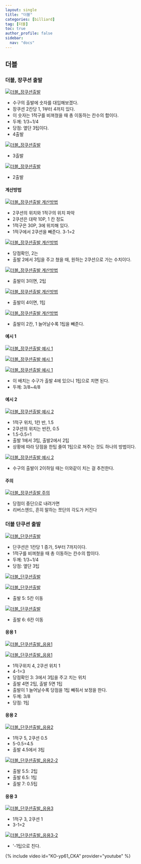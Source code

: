 ```yaml
---
layout: single
title: "더블"
categories: [billiard]
tag: [더블] 
toc: true
author_profile: false
sidebar:
  nav: "docs"
---
```


## 더블

### 더블, 장쿠션 출발

[![더블_장쿠션출발](/images/더블_장쿠션출발1.png)](/images/더블_장쿠션출발1.png)
- 수구의 출발에 숫자를 대입해보겠다.
- 장쿠션 2칸당 1, 1부터 4까지 있다. 
- 이 숫자는 1적구를 비껴쳤을 때 총 이동하는 칸수의 합이다.
- 두께: 1/3~1/4
- 당점: 옆단 3팁이다.
- 4출발

[![더블_장쿠션출발](/images/더블_장쿠션출발2.png)](/images/더블_장쿠션출발2.png)
- 3출발

[![더블_장쿠션출발](/images/더블_장쿠션출발3.png)](/images/더블_장쿠션출발3.png)
- 2출발

#### 계산방법
[![더블_장쿠션출발 계산방법](/images/더블_장쿠션출발_계산방법1.png)](/images/더블_장쿠션출발_계산방법1.png)
- 2쿠션의 위치와 1적구의 위치 파악
- 2쿠션은 대략 10P, 1 칸 정도
- 1적구은 30P, 3에 위치해 있다.
- 1적구에서 2쿠션을 빼준다. 3-1=2

[![더블_장쿠션출발 계산방법](/images/더블_장쿠션출발_계산방법2.png)](/images/더블_장쿠션출발_계산방법2.png)
- 당점확인, 2는
- 출발 2에서 3팁을 주고 쳤을 때, 원하는 2쿠션으로 가는 수치이다.

[![더블_장쿠션출발 계산방법](/images/더블_장쿠션출발_계산방법3.png)](/images/더블_장쿠션출발_계산방법3.png)
-  출발이 3이면, 2팁

[![더블_장쿠션출발 계산방법](/images/더블_장쿠션출발_계산방법4.png)](/images/더블_장쿠션출발_계산방법4.png)
- 출발이 4이면, 1팁

[![더블_장쿠션출발 계산방법](/images/더블_장쿠션출발_계산방법5.png)](/images/더블_장쿠션출발_계산방법5.png)
- 출발이 2칸, 1 늘어날수록 1팁을 빼준다.

#### 예시 1
[![더블_장쿠션출발 예시 1](/images/더블_장쿠션출발_예시1-1.png)](/images/더블_장쿠션출발_예시1-1.png)

[![더블_장쿠션출발 예시 1](/images/더블_장쿠션출발_예시1-2.png)](/images/더블_장쿠션출발_예시1-2.png)

[![더블_장쿠션출발 예시 1](/images/더블_장쿠션출발_예시1-3.png)](/images/더블_장쿠션출발_예시1-3.png)
- 이 배치는 수구가 출발 4에 있으니 1팁으로 치면 된다.
- 두께: 3/8~4/8

#### 예시 2
[![더블_장쿠션출발 예시 2](/images/더블_장쿠션출발_예시2-1.png)](/images/더블_장쿠션출발_예시2-1.png)
- 1적구 위치, 1칸 반, 1.5
- 2쿠션의 위치는 반칸, 0.5
- 1.5-0.5=1
- 출발 1에서 3팁, 출발2에서 2팁
- 상황에 따라 당점을 한팁 줄여 1팁으로 쳐주는 것도 하나의 방법이다.

[![더블_장쿠션출발 예시 2](/images/더블_장쿠션출발_예시2-2.png)](/images/더블_장쿠션출발_예시2-2.png)
- 수구의 출발이 2이하일 때는 이와같이 치는 걸 추천한다.

#### 주의
[![더블_장쿠션출발 주의](/images/더블_장쿠션출발_주의.png)](/images/더블_장쿠션출발_주의.png)
- 당점이 중단으로 내려가면
- 리버스엔드, 흔히 말하는 쪼단의 각도가 커진다

### 더블 단쿠션 출발
[![더블_단쿠션출발](/images/더블_단쿠션출발1.png)](/images/더블_단쿠션출발1.png)
- 단쿠션은 1칸당 1 증가, 5부터 7까지이다.
- 1적구를 비껴쳤을 때 총 이동하는 칸수의 합이다.
- 두께: 1/3~1/4
- 당점: 옆단 3팁

[![더블_단쿠션출발](/images/더블_단쿠션출발2.png)](/images/더블_단쿠션출발2.png)

[![더블_단쿠션출발](/images/더블_단쿠션출발3.png)](/images/더블_단쿠션출발3.png)
- 출발 5: 5칸 이동

[![더블_단쿠션출발](/images/더블_단쿠션출발4.png)](/images/더블_단쿠션출발4.png)
- 출발 6: 6칸 이동

#### 응용 1
[![더블_단쿠션출발_응용1](/images/더블_단쿠션출발_응용1-1.png)](/images/더블_단쿠션출발_응용1-1.png)

[![더블_단쿠션출발_응용1](/images/더블_단쿠션출발_응용1-2.png)](/images/더블_단쿠션출발_응용1-2.png)
- 1적구위치 4, 2쿠션 위치 1
- 4-1=3
- 당점확인 3: 3에서 3팁을 주고 치는 위치
- 출발 4면 2팁, 출발 5면 1팁
- 출발이 1 늘어날수록 당점을 1팁 빼줘서 보정을 한다.
- 두께: 3/8
- 당점: 1팁

#### 응용 2
[![더블_단쿠션출발_응용2](/images/더블_단쿠션출발_응용2-1.png)](/images/더블_단쿠션출발_응용2-1.png)
- 1적구 5, 2쿠션 0.5
- 5-0.5=4.5
- 출발 4.5에서 3팁

[![더블_단쿠션출발_응용2-2](/images/더블_단쿠션출발_응용2-2.png)](/images/더블_단쿠션출발_응용2-2.png)
- 출발 5.5: 2팁
- 출발 6.5: 1팁
- 출발 7: 0.5팁

#### 응용 3
[![더블_단쿠션출발_응용3](/images/더블_단쿠션출발_응용3-1.png)](/images/더블_단쿠션출발_응용3-1.png)
- 1적구 3, 2쿠션 1
- 3-1=2

[![더블_단쿠션출발_응용3-2](/images/더블_단쿠션출발_응용3-2.png)](/images/더블_단쿠션출발_응용3-2.png)
- '-1팁으로 친다.

{% include video id="KO-yp61_CKA" provider="youtube" %}
